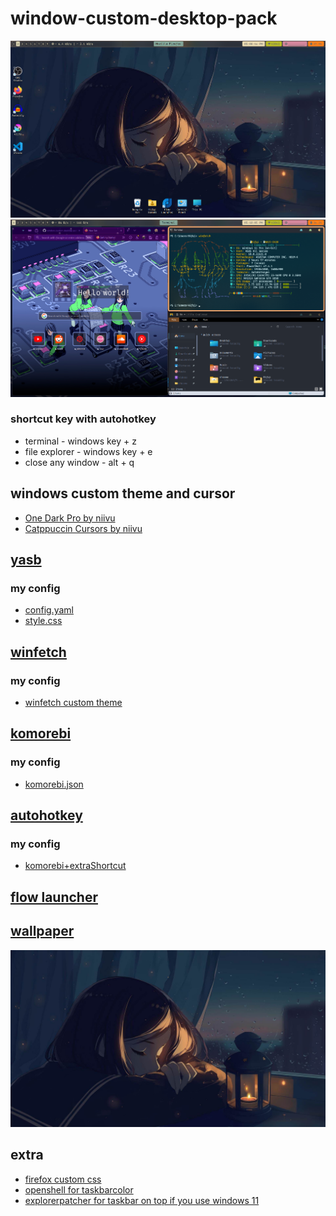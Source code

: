 # window-custom-desktop-pack
 ![alt text](https://github.com/Rifqi2007c/window-custom-desktop-pack/blob/main/screenshot0.png)
 ![alt text](https://github.com/Rifqi2007c/window-custom-desktop-pack/blob/main/screenshot1.png)
### shortcut key with autohotkey
 * terminal - windows key + z
 * file explorer - windows key + e
 * close any window - alt + q

## windows custom theme and cursor
* [One Dark Pro by niivu](https://www.deviantart.com/niivu/art/One-Dark-Pro-for-Windows-11-930312689)
* [Catppuccin Cursors by niivu](https://www.deviantart.com/niivu/art/Catppuccin-Cursors-921387705)

  
## [yasb](https://www.google.com/url?sa=t&source=web&rct=j&opi=89978449&url=https://github.com/da-rth/yasb&ved=2ahUKEwjq0IChvYyFAxU63TgGHchFDGoQFnoECBkQAQ&usg=AOvVaw1-RXJluOeMgBkDASzMyuQ3)
### my config
* [config.yaml](https://github.com/Rifqi2007c/window-custom-desktop-pack/blob/main/config.yaml)
* [style.css](https://github.com/Rifqi2007c/window-custom-desktop-pack/blob/main/styles.css)

## [winfetch](https://github.com/lptstr/winfetch)
### my config
* [winfetch custom theme](https://github.com/Rifqi2007c/winfetch-custom-theme/tree/main)

## [komorebi](https://github.com/LGUG2Z/komorebi)
### my config
* [komorebi.json](https://github.com/Rifqi2007c/window-custom-desktop-pack/blob/main/komorebi.json)

## [autohotkey](https://www.autohotkey.com)
### my config
* [komorebi+extraShortcut](https://github.com/Rifqi2007c/window-custom-desktop-pack/blob/main/komorebi%2BextraShortcut.ahk)

## [flow launcher](https://www.flowlauncher.com/)

## [wallpaper](https://github.com/Rifqi2007c/window-custom-desktop-pack/blob/main/falling-asleep.jpg)
![alt text](https://github.com/Rifqi2007c/window-custom-desktop-pack/blob/main/falling-asleep.jpg)

## extra
* [firefox custom css](https://github.com/Rifqi2007c/firefox-css/tree/main)
* [openshell for taskbarcolor](https://www.google.com/url?sa=t&source=web&rct=j&opi=89978449&url=https://github.com/Open-Shell/Open-Shell-Menu&ved=2ahUKEwjnns_MyoyFAxXMwzgGHWccDLoQFnoECAYQAQ&usg=AOvVaw1pnxWsEpvfj1fvpCxwRMc_)
* [explorerpatcher for taskbar on top if you use windows 11](https://github.com/valinet/ExplorerPatcher)
